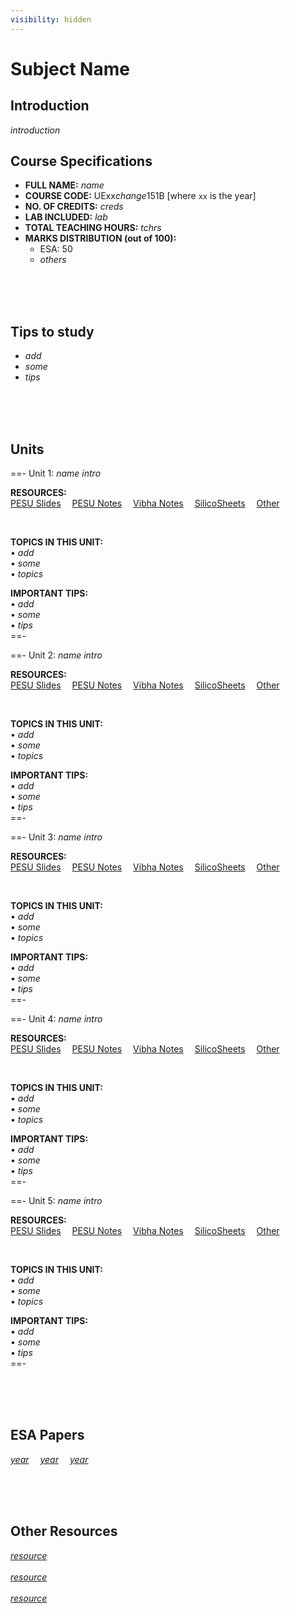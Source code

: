 ```yaml
---
visibility: hidden
---
```

# Subject Name

## Introduction
*introduction*


## Course Specifications
+ **FULL NAME:** *name*
+ **COURSE CODE:** UExx*change*151B [where `xx` is the year]
+ **NO. OF CREDITS:** *creds*
+ **LAB INCLUDED:** *lab*
+ **TOTAL TEACHING HOURS:** *tchrs*
+ **MARKS DISTRIBUTION (out of 100):**
    + ESA: 50
    + *others*

<br><br><br>

## Tips to study
+ *add*
+ *some*
+ *tips*

<br><br><br>

## Units
==- Unit 1: *name*
*intro*
<br>

**RESOURCES:**<br>
<a href="link" class="slides">PESU Slides</a>&emsp;
<a href="link" class="notes">PESU Notes</a>&emsp;
<a href="link" class="vibha">Vibha Notes</a>&emsp;
<a href="link" class="silsh">SilicoSheets</a>&emsp;
<a href="link" class="other">Other</a>&emsp;

<br>

**TOPICS IN THIS UNIT:**<br>
• *add*<br>
• *some*<br>
• *topics*<br>

**IMPORTANT TIPS:**<br>
• *add*<br>
• *some*<br>
• *tips*<br>
==-

==- Unit 2: *name*
*intro*
<br>

**RESOURCES:**<br>
<a href="link" class="slides">PESU Slides</a>&emsp;
<a href="link" class="notes">PESU Notes</a>&emsp;
<a href="link" class="vibha">Vibha Notes</a>&emsp;
<a href="link" class="silsh">SilicoSheets</a>&emsp;
<a href="link" class="other">Other</a>&emsp;

<br>

**TOPICS IN THIS UNIT:**<br>
• *add*<br>
• *some*<br>
• *topics*<br>

**IMPORTANT TIPS:**<br>
• *add*<br>
• *some*<br>
• *tips*<br>
==-

==- Unit 3: *name*
*intro*
<br>

**RESOURCES:**<br>
<a href="link" class="slides">PESU Slides</a>&emsp;
<a href="link" class="notes">PESU Notes</a>&emsp;
<a href="link" class="vibha">Vibha Notes</a>&emsp;
<a href="link" class="silsh">SilicoSheets</a>&emsp;
<a href="link" class="other">Other</a>&emsp;

<br>

**TOPICS IN THIS UNIT:**<br>
• *add*<br>
• *some*<br>
• *topics*<br>

**IMPORTANT TIPS:**<br>
• *add*<br>
• *some*<br>
• *tips*<br>
==-

==- Unit 4: *name*
*intro*
<br>

**RESOURCES:**<br>
<a href="link" class="slides">PESU Slides</a>&emsp;
<a href="link" class="notes">PESU Notes</a>&emsp;
<a href="link" class="vibha">Vibha Notes</a>&emsp;
<a href="link" class="silsh">SilicoSheets</a>&emsp;
<a href="link" class="other">Other</a>&emsp;

<br>

**TOPICS IN THIS UNIT:**<br>
• *add*<br>
• *some*<br>
• *topics*<br>

**IMPORTANT TIPS:**<br>
• *add*<br>
• *some*<br>
• *tips*<br>
==-

==- Unit 5: *name*
*intro*
<br>

**RESOURCES:**<br>
<a href="link" class="slides">PESU Slides</a>&emsp;
<a href="link" class="notes">PESU Notes</a>&emsp;
<a href="link" class="vibha">Vibha Notes</a>&emsp;
<a href="link" class="silsh">SilicoSheets</a>&emsp;
<a href="link" class="other">Other</a>&emsp;

<br>

**TOPICS IN THIS UNIT:**<br>
• *add*<br>
• *some*<br>
• *topics*<br>

**IMPORTANT TIPS:**<br>
• *add*<br>
• *some*<br>
• *tips*<br>
==-

<br><br><br>

## ESA Papers
<a href="link" class="esa-papers">*year*</a>&emsp;
<a href="link" class="esa-papers">*year*</a>&emsp;
<a href="link" class="esa-papers">*year*</a>&emsp;

<br><br><br>

## Other Resources
<a href="link" class="res">*resource*</a><br><br>
<a href="link" class="res">*resource*</a><br><br>
<a href="link" class="res">*resource*</a><br><br>
